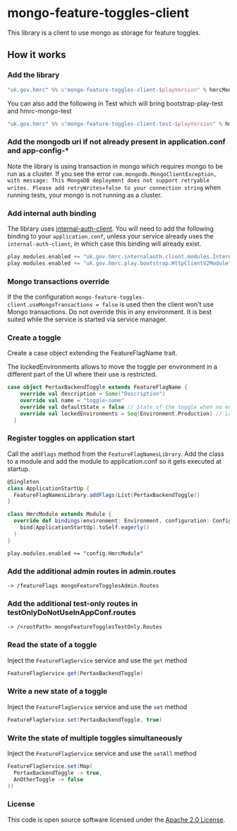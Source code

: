 
# mongo-feature-toggles-client

This library is a client to use mongo as storage for feature toggles.

## How it works

### Add the library
```sbt
"uk.gov.hmrc" %% s"mongo-feature-toggles-client-$playVersion" % hmrcMongoFeatureTogglesClientVersion
```

You can also add the following in Test which will bring bootstrap-play-test and hmrc-mongo-test
```sbt
"uk.gov.hmrc" %% s"mongo-feature-toggles-client-test-$playVersion" % hmrcMongoFeatureTogglesClientVersion
```

### Add the mongodb uri if not already present in application.conf and app-config-*
Note the library is using transaction in mongo which requires mongo to be run as a cluster.
If you see the error `com.mongodb.MongoClientException, with message: This MongoDB deployment does not support retryable writes. Please add retryWrites=false to your connection string`
when running tests, your mongo is not running as a cluster.

### Add internal auth binding
The library uses [internal-auth-client](https://github.com/hmrc/internal-auth-client).
You will need to add the following binding to your ```application.conf```, unless your service already uses the ```internal-auth-client```, in which case this binding will already exist.
```scala
play.modules.enabled += "uk.gov.hmrc.internalauth.client.modules.InternalAuthModule"
play.modules.enabled += "uk.gov.hmrc.play.bootstrap.HttpClientV2Module"
```

### Mongo transactions override
If the the configuration `mongo-feature-toggles-client.useMongoTransactions = false` is used then the client won't use Mongo transactions. Do not override this in any environment. It is best suited while the service is started via service manager.

### Create a toggle
Create a case object extending the FeatureFlagName trait.

The lockedEnvironments allows to move the toggle per environment in a different part of the UI where their use is restricted.

```scala
case object PertaxBackendToggle extends FeatureFlagName {
    override val description = Some("Description")
    override val name = "toggle-name"
    override val defaultState = false // State of the toggle when no entry is present in Mongo
    override val lockedEnvironments = Seq(Environment.Production) // Locked toggled are placed in a different part of the UI
  }
```

### Register toggles on application start
Call the `addFlags` method from the `FeatureFlagNamesLibrary`. Add the class to a module and add the module to application.conf so it gets executed at startup.

```scala
@Singleton
class ApplicationStartUp {
  FeatureFlagNamesLibrary.addFlags(List(PertaxBackendToggle))
}
```

```scala
class HmrcModule extends Module {
  override def bindings(environment: Environment, configuration: Configuration): Seq[Binding[_]] = Seq(
    bind[ApplicationStartUp].toSelf.eagerly()
  )
}
```

```text
play.modules.enabled += "config.HmrcModule"
```

### Add the additional admin routes in admin.routes
```text
-> /featureFlags mongoFeatureTogglesAdmin.Routes
```

### Add the additional test-only routes in testOnlyDoNotUseInAppConf.routes
```text
-> /<rootPath> mongoFeatureTogglesTestOnly.Routes
```

### Read the state of a toggle
Inject the `FeatureFlagService` service and use the `get` method

```scala
FeatureFlagService.get(PertaxBackendToggle)
```

### Write a new state of a toggle
Inject the `FeatureFlagService` service and use the `set` method

```scala
FeatureFlagService.set(PertaxBackendToggle, true)
```

### Write the state of multiple toggles simultaneously
Inject the `FeatureFlagService` service and use the `setAll` method

```scala
FeatureFlagService.set(Map(
  PertaxBackendToggle -> true,
  AnOtherToggle -> false
))
```

### License

This code is open source software licensed under the [Apache 2.0 License]("http://www.apache.org/licenses/LICENSE-2.0.html").
